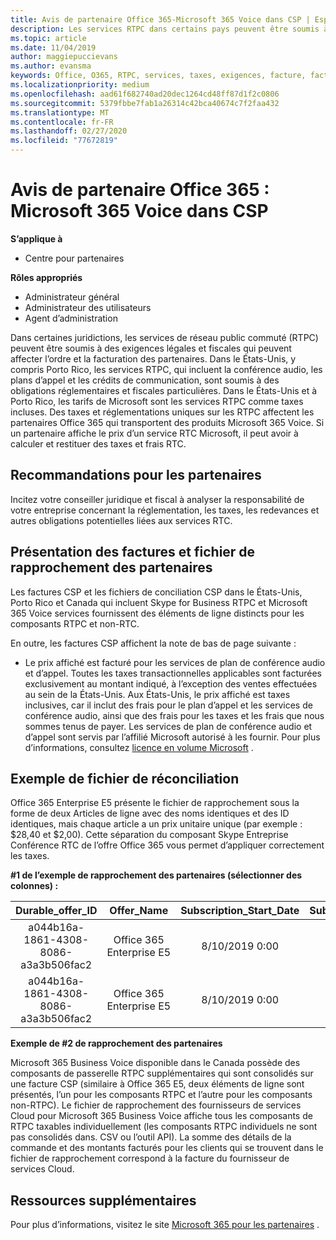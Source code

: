 ```yaml
---
title: Avis de partenaire Office 365-Microsoft 365 Voice dans CSP | Espace partenaires
description: Les services RTPC dans certains pays peuvent être soumis à des exigences légales et fiscales qui peuvent affecter l’ordre et la facturation des partenaires.
ms.topic: article
ms.date: 11/04/2019
author: maggiepuccievans
ms.author: evansma
keywords: Office, O365, RTPC, services, taxes, exigences, facture, facturation
ms.localizationpriority: medium
ms.openlocfilehash: aad61f682740ad20dec1264cd48ff87d1f2c0806
ms.sourcegitcommit: 5379fbbe7fab1a26314c42bca40674c7f2faa432
ms.translationtype: MT
ms.contentlocale: fr-FR
ms.lasthandoff: 02/27/2020
ms.locfileid: "77672819"
---
```

# <a name="office-365-partner-advisory-microsoft-365-voice-in-csp"></a>Avis de partenaire Office 365 : Microsoft 365 Voice dans CSP

**S’applique à**

- Centre pour partenaires  

**Rôles appropriés**
-   Administrateur général
-   Administrateur des utilisateurs
-   Agent d’administration

Dans certaines juridictions, les services de réseau public commuté (RTPC) peuvent être soumis à des exigences légales et fiscales qui peuvent affecter l’ordre et la facturation des partenaires. Dans le États-Unis, y compris Porto Rico, les services RTPC, qui incluent la conférence audio, les plans d’appel et les crédits de communication, sont soumis à des obligations réglementaires et fiscales particulières. Dans le États-Unis et à Porto Rico, les tarifs de Microsoft sont les services RTPC comme taxes incluses.  Des taxes et réglementations uniques sur les RTPC affectent les partenaires Office 365 qui transportent des produits Microsoft 365 Voice.  Si un partenaire affiche le prix d’un service&nbsp;RTC Microsoft, il peut avoir à calculer et restituer des taxes et frais&nbsp;RTC.

## <a name="partner-recommendations"></a>Recommandations pour les partenaires

Incitez votre conseiller juridique et fiscal à analyser la responsabilité de votre entreprise concernant la réglementation, les taxes, les redevances et autres obligations potentielles liées aux services&nbsp;RTC.

## <a name="invoice-presentation-and-partner-reconciliation-file"></a>Présentation des factures et fichier de rapprochement des partenaires

Les factures CSP et les fichiers de conciliation CSP dans le États-Unis, Porto Rico et Canada qui incluent Skype for Business RTPC et Microsoft 365 Voice services fournissent des éléments de ligne distincts pour les composants RTPC et non-RTC.

En outre, les factures CSP affichent la note de bas de page suivante :

* Le prix affiché est facturé pour les services de plan de conférence audio et d’appel.  Toutes les taxes transactionnelles applicables sont facturées exclusivement au montant indiqué, à l’exception des ventes effectuées au sein de la États-Unis.  Aux États-Unis, le prix affiché est taxes inclusives, car il inclut des frais pour le plan d’appel et les services de conférence audio, ainsi que des frais pour les taxes et les frais que nous sommes tenus de payer.  Les services de plan de conférence audio et d’appel sont servis par l’affilié Microsoft autorisé à les fournir.  Pour plus d’informations, consultez [licence en volume Microsoft](https://go.microsoft.com/fwlink/?LinkId=690247) .

## <a name="reconciliation-file-example"></a>Exemple de fichier de réconciliation

Office 365 Enterprise E5 présente le fichier de rapprochement sous la forme de deux Articles de ligne avec des noms identiques et des ID identiques, mais chaque article a un prix unitaire unique (par exemple : $28,40 et $2,00). Cette séparation du composant Skype Entreprise Conférence&nbsp;RTC de l’offre Office&nbsp;365 vous permet d’appliquer correctement les taxes.

**#1 de l’exemple de rapprochement des partenaires (sélectionner des colonnes) :**

|**Durable_offer_ID**|**Offer_Name**|**Subscription_Start_Date**|**Subscription_End_Date**|**Charge_Start_Date**|**Charge_End_Date**|**Charge_Type**|**Unit_Price**|
|:----:|:----:|:----:|:----:|:----:|:----:|:----:|:----:|
|a044b16a-1861-4308-8086-a3a3b506fac2   |Office&nbsp;365 Enterprise&nbsp;E5   |8/10/2019 0:00   |8/11/2019 0:00   |8/11/2019 0:00|9/10/2019 0:00   |Frais de cycle   |28,40   |
|a044b16a-1861-4308-8086-a3a3b506fac2   |Office&nbsp;365 Enterprise&nbsp;E5   |8/10/2019 0:00   |8/11/2019 0:00   |8/11/2019 0:00   |9/10/2019 0:00   |Frais de cycle   |2.00   |

**Exemple de #2 de rapprochement des partenaires**

Microsoft 365 Business Voice disponible dans le Canada possède des composants de passerelle RTPC supplémentaires qui sont consolidés sur une facture CSP (similaire à Office 365 E5, deux éléments de ligne sont présentés, l’un pour les composants RTPC et l’autre pour les composants non-RTPC).  Le fichier de rapprochement des fournisseurs de services Cloud pour Microsoft 365 Business Voice affiche tous les composants de RTPC taxables individuellement (les composants RTPC individuels ne sont pas consolidés dans. CSV ou l’outil API).  La somme des détails de la commande et des montants facturés pour les clients qui se trouvent dans le fichier de rapprochement correspond à la facture du fournisseur de services Cloud.

## <a name="additional-resources"></a>Ressources supplémentaires
Pour plus d’informations, visitez le site [Microsoft 365 pour les partenaires](https://drumbeat.office.com/Pages/home2016.aspx) .

